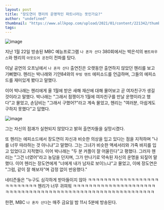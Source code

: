 ```yaml
---
layout: post
title: "장도연이 헨리의 운명적인 파트너라는 뜻인가요?"
author: "undefined"
thumbnail: "https://www.allkpop.com/upload/2021/01/content/221342/thumb/1611340929-image.png"
tags: 
---
```



![image](https://www.allkpop.com/upload/2021/01/content/221342/1611340929-image.png)

지난 1월 22일 방송된 MBC 예능프로그램 `나 혼자 산다` 380회에서는 박은석의 `펜트하우스`와 헨리의 `아웃도어 온천`이 전파를 탔다.

이날 공연의 오프닝에서 `나 혼자 산다` 출연진은 오랫동안 출연하지 않았던 헨리를 보고 기뻐했다. 헨리는 박나래와 기안84와의 `무빙 텐트` 에피소드를 언급하며, 그들의 에피소드를 재미있게 봤다고 말했다.

이어 박나래는 헨리에게 올 1월에 받은 새해 재산에 대해 물어보고 곧 여자친구가 생길 것이라고 말했다. 박나래는 "그래서 점쟁이가 1월에 여자친구를 만날 운명이라고 했다"고 물었고, 손담비는 "그래서 구했어?"라고 계속 물었고, 헨리는 "여러분, 아쉽게도 구하지 못했다"고 답했다.

![image](https://www.allkpop.com/upload/2021/01/content/221347/1611341266-image.png)

그는 자신의 점괘가 실현되지 않았다고 밝혀 출연자들을 실망시켰다.

또 헨리는 에피소드에서 장도연이 자신과 비슷한 의상을 입고 있다는 점을 지적하며 "나를 너무 따라하는 것 아니냐"고 말했다. 그는 그녀가 비슷한 액세서리와 가죽 바지를 입고 있었다고 지적했다. 이어 박나래는 "두 분 커플이 잘 어울린다"고 평했다. 그러자 헨리는 "그건 너였어"라고 농담을 던지며, 그가 만나기로 약속된 자신의 운명을 되짚어 말했다. 이어 헨리는 장도연에게 "너에게 내가 남자로 보이느냐"고 물었고, 이에 장도연은 "그럼, 같이 잘 해보자"며 감정 없이 반응했다."

네티즌들은 "누구도 심각하게 받아들이지 않아 ㅋㅋㅋㅋㅋㅋㅋㅋㅋㅋㅋㅋㅋㅋㅋㅋㅋㅋㅋㅋㅋㅋㅋㅋㅋㅋ 헨리가 너무 귀여워 ㅋㅋㅋㅋㅋㅋㅋㅋㅋㅋㅋㅋㅋㅋㅋㅋㅋㅋㅋㅋㅋㅋㅋㅋㅋㅋㅋㅋㅋㅋㅋㅋㅋㅋㅋㅋㅋㅋㅋㅋㅋㅋㅋㅋㅋㅋㅋㅋㅋㅋㅋㅋㅋㅋㅋㅋㅋㅋㅋ

한편, MBC `나 혼자 산다`는 매주 금요일 밤 11시 5분에 방송된다.